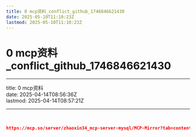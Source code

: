 ```yaml
---
title: 0 mcp资料_conflict_github_1746846621430
date: 2025-05-10T11:10:23Z
lastmod: 2025-05-10T11:10:23Z
---
```


# 0 mcp资料_conflict_github_1746846621430

---

title: 0 mcp资料  
date: 2025-04-14T08:56:36Z  
lastmod: 2025-04-14T08:57:21Z

---

‍

```json
https://mcp.so/server/zhaoxin34_mcp-server-mysql/MCP-Mirror?tab=content   //mcp 汇总库
```

‍
